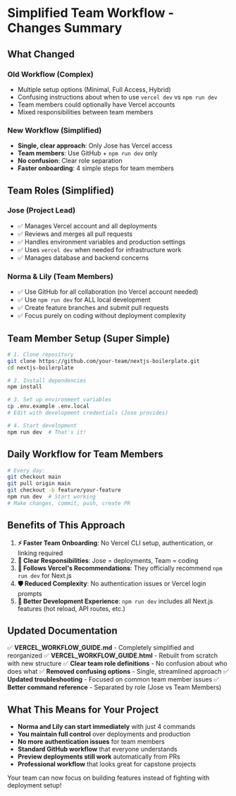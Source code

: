 # Simplified Team Workflow - Changes Summary

## What Changed

### **Old Workflow (Complex)**
- Multiple setup options (Minimal, Full Access, Hybrid)
- Confusing instructions about when to use `vercel dev` vs `npm run dev`
- Team members could optionally have Vercel accounts
- Mixed responsibilities between team members

### **New Workflow (Simplified)**
- **Single, clear approach**: Only Jose has Vercel access
- **Team members**: Use GitHub + `npm run dev` only
- **No confusion**: Clear role separation
- **Faster onboarding**: 4 simple steps for team members

## Team Roles (Simplified)

### **Jose (Project Lead)**
- ✅ Manages Vercel account and all deployments
- ✅ Reviews and merges all pull requests
- ✅ Handles environment variables and production settings
- ✅ Uses `vercel dev` when needed for infrastructure work
- ✅ Manages database and backend concerns

### **Norma & Lily (Team Members)**
- ✅ Use GitHub for all collaboration (no Vercel account needed)
- ✅ Use `npm run dev` for ALL local development
- ✅ Create feature branches and submit pull requests
- ✅ Focus purely on coding without deployment complexity

## Team Member Setup (Super Simple)

```bash
# 1. Clone repository
git clone https://github.com/your-team/nextjs-boilerplate.git
cd nextjs-boilerplate

# 2. Install dependencies
npm install

# 3. Set up environment variables
cp .env.example .env.local
# Edit with development credentials (Jose provides)

# 4. Start development
npm run dev  # That's it!
```

## Daily Workflow for Team Members

```bash
# Every day:
git checkout main
git pull origin main
git checkout -b feature/your-feature
npm run dev  # Start working
# Make changes, commit, push, create PR
```

## Benefits of This Approach

1. **⚡ Faster Team Onboarding**: No Vercel CLI setup, authentication, or linking required
2. **🎯 Clear Responsibilities**: Jose = deployments, Team = coding
3. **📝 Follows Vercel's Recommendations**: They officially recommend `npm run dev` for Next.js
4. **🛡️ Reduced Complexity**: No authentication issues or Vercel login prompts
5. **🚀 Better Development Experience**: `npm run dev` includes all Next.js features (hot reload, API routes, etc.)

## Updated Documentation

✅ **VERCEL_WORKFLOW_GUIDE.md** - Completely simplified and reorganized
✅ **VERCEL_WORKFLOW_GUIDE.html** - Rebuilt from scratch with new structure
✅ **Clear team role definitions** - No confusion about who does what
✅ **Removed confusing options** - Single, streamlined approach
✅ **Updated troubleshooting** - Focused on common team member issues
✅ **Better command reference** - Separated by role (Jose vs Team Members)

## What This Means for Your Project

- **Norma and Lily can start immediately** with just 4 commands
- **You maintain full control** over deployments and production
- **No more authentication issues** for team members
- **Standard GitHub workflow** that everyone understands
- **Preview deployments still work** automatically from PRs
- **Professional workflow** that looks great for capstone projects

Your team can now focus on building features instead of fighting with deployment setup!
